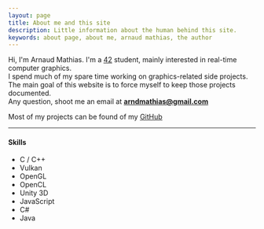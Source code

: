 ```yaml
---
layout: page
title: About me and this site
description: Little information about the human behind this site.
keywords: about page, about me, arnaud mathias, the author
---
```


Hi, I'm Arnaud Mathias. I'm a [42](https://42.fr) student, mainly interested in real-time computer graphics.  
I spend much of my spare time working on graphics-related side projects. The main goal of this website is to force myself to keep those projects documented.  
Any question, shoot me an email at **arndmathias@gmail.com**


Most of my projects can be found of my [GitHub](https://github.com/indiedriver)  

----

#### Skills
* C / C++
* Vulkan
* OpenGL
* OpenCL
* Unity 3D
* JavaScript
* C#
* Java
